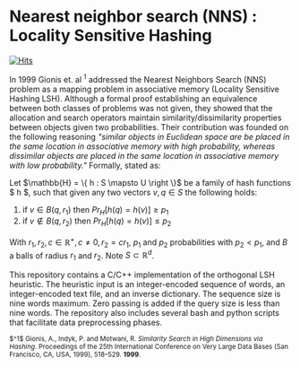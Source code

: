 # Nearest neighbor search (NNS) : Locality Sensitive Hashing

[![Hits](https://hits.seeyoufarm.com/api/count/incr/badge.svg?url=https%3A%2F%2Fgithub.com%2Fahchash%2Fhit-counter&count_bg=%2301167A&title_bg=%23000000&icon=&icon_color=%23E7E7E7&title=hits&edge_flat=false)](https://hits.seeyoufarm.com)

In 1999 Gionis et. al $^1$ addressed the Nearest Neighbors Search (NNS) problem as a mapping problem in associative memory (Locality Sensitive Hashing LSH). Although a formal proof establishing an equivalence between both classes of problems was not given, they showed that the allocation and search operators maintain similarity/dissimilarity properties between objects given two probabilities. Their contribution was founded on the following reasoning <i>"similar objects in Euclidean space are be placed in the same location in associative memory with high probability, whereas dissimilar objects are placed in the same location in associative memory with low probability."</i> Formally, stated as:

Let $\mathbb{H} = \{ h : S \mapsto U  \right \}$ be a family of hash functions $ h $, such that given any two vectors $v, q \in S$ the following holds:

1. if $v \in B \left ( q, r_1 \right )$ then $Pr_H \left [ h\left ( q \right ) = h\left ( v \right ) \right ] \geq p_1$
2. if $v \notin B \left ( q, r_2 \right )$ then $Pr_H \left [ h\left ( q \right ) = h\left ( v \right ) \right ] \leq p_2$

With $r_1, r_2, c \in \mathbb{R}^{+}, c \neq 0, r_2 = c r_1$, $p_1$ and $p_2$ probabilities with $p_2 < p_1$, and $B$ a balls of radius $r_1$ and $r_2$. Note $S \subset \mathbb{R}^{d}$.

This repository contains a C/C++ implementation of the orthogonal LSH heuristic. The heuristic input is an integer-encoded sequence of words, an integer-encoded text file, and an inverse dictionary. The sequence size is nine words maximum. Zero passing is added if the query size is less than nine words. The repository also includes several bash and python scripts that facilitate data preprocessing phases.

<p><small>
$^1$ Gionis, A., Indyk, P. and Motwani, R. <i>Similarity Search in High Dimensions via Hashing</i>. Proceedings of the 25th International Conference on Very Large Data Bases (San Francisco, CA, USA, 1999), 518–529. <b>1999</b>.
</small></p>
